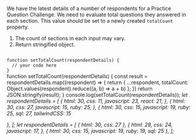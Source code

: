 We have the latest details of a number of respondents for a Practice Question Challenge. We need to evaluate total questions they answered in each section. This value should be set to a newly created `totalCount` property.

1. The count of sections in each input may vary.
2. Return stringified object.

<Editor lang="javascript" type="exercise" testMode="multipleInput">
<code>
function setTotalCount(respondentDetails) {
  // your code here
}
</code>

<solution>
function setTotalCount(respondentDetails) {
   const result = respondentDetails.map((respondent) => {
    return {
      ...respondent,
      totalCount: Object.values(respondent).reduce((a, b) => a + b)
    };
  })
  return JSON.stringify(result);
}
</solution>

<testcases>
<caller>
console.log(setTotalCount(respondentDetails));
</caller>
<testcase>
<i>
let respondentDetails = [
  {
    html: 30,
    css: 11,
    javascript: 23,
    react: 21,
  },
  {
    html: 30,
    css: 27,
    javascript: 15,
    ruby: 25,
  },
  {
    html: 30,
    css: 15,
    javascript: 19,
    ruby: 25,
    sql: 27,
    tailwindCSS: 15

},
];
</i>
</testcase>
<testcase>
<i>
let respondentDetails = [
  {
    html: 30,
    css: 27
  },
  {
    html: 29,
    css: 24,
    javascript: 17,
  },
  {
    html: 30,
    css: 15,
    javascript: 19,
    ruby: 19,
    sql: 25
  },
];
</i>
</testcase>
</testcases>
</Editor>